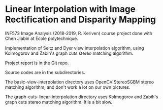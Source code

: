 # Linear Interpolation with Image Rectification and Disparity Mapping

INF573 Image Analysis (2018-2019, R. Keriven) course project done with Chen Jiabin at Ecole polytechnique.

Implementation of Seitz and Dyer view interpolation algorithm, using Kolmogorov and Zabih's graph cuts stereo matching algorithm.

Project report is in the Git repo.

Source codes are in the subdirectories. 

The basic-view-interpolation directory uses OpenCV StereoSGBM stereo matching algorithm, and don't work a lot on our own pictures.

The graph-cuts-linear-interpolation directory uses Kolmogorov and Zabih's graph cuts stereo matching algorithm. It is a bit slow.
